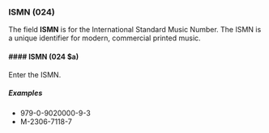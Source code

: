 ### ISMN (024)

The field **ISMN** is for the International Standard Music Number. The ISMN is a unique identifier for modern, commercial printed music.

#### #### ISMN (024 $a)

Enter the ISMN.

##### Examples

- 979-0-9020000-9-3
- M-2306-7118-7
